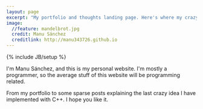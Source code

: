 ```yaml
---
layout: page
excerpt: "My portfolio and thoughts landing page. Here's where my crazy stuff is compiled."
image:
  //feature: mandelbrot.jpg
  credit: Manu Sánchez
  creditlink: http://manu343726.github.io
---
```

{% include JB/setup %}

I'm Manu Sánchez, and this is my personal website. I'm mostly a programmer, so the average stuff of this website will be programming related.

From my portfolio to some sparse posts explaining the last crazy idea I have implemented with C++. I hope you like it.
